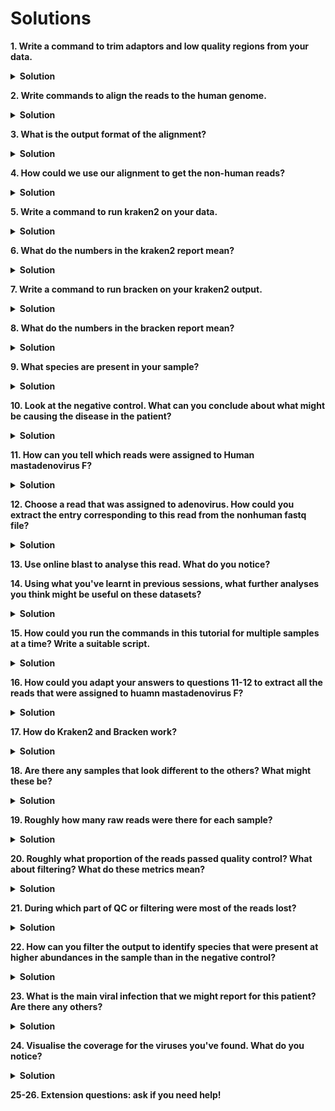 # Solutions

**1.	Write a command to trim adaptors and low quality regions from your data.**
<details>
<summary><b>Solution</b></summary>
<pre>
 trim_galore -q 15 --length 60 --paired ~/metagenomics/data/sample1_1.fq.gz ~/metagenomics/data/sample1_2.fq.gz
 trim_galore -q 15 --length 60 --paired ~/metagenomics/data/neg_control_1.fq.gz ~/metagenomics/data/neg_control_2.fq.gz
</pre>
 
You might have chosen to use different values for -q and --length, but these are the ones used in the previous session and they will work well for our purposes today.
</details>

**2. Write commands to align the reads to the human genome.**
<details>
<summary><b>Solution</b></summary>
<pre>
# Index the human genome
bwa index ~/metagenomics/data/human_genome.fasta
</pre>
<pre>
# Align the reads to the human genome
bwa mem -t 4 ~/metagenomics/data/human_genome.fasta sample1_1_val_1.fq.gz sample1_2_val_2.fq.gz > ~/metagenomics/sample1.sam
bwa mem -t 4 ~/metagenomics/data/human_genome.fasta neg_control_1_val_1.fq.gz neg_control_2_val_2.fq.gz > ~/metagenomics/neg_control.sam
</pre>
</details>

**3. What is the output format of the alignment?**
<details>
<summary><b>Solution</b></summary>
.sam file
</details>

**4. How could we use our alignment to get the non-human reads?**
<details>
<summary><b>Solution</b></summary>
Extract the non aligned reads (in this case to a bam file).

Convert the resulting bam file back to fastq.
</details>

**5. Write a command to run kraken2 on your data.**
<details>
<summary><b>Solution</b></summary>
<pre>
kraken2 --db ~/metagenomics/kraken_db \
--paired ~/metagenomics/sample1_nonhuman_1.fq \
~/metagenomics/sample1_nonhuman_2.fq \
--report ~/metagenomics/sample1_kraken_report.txt \
> ~/metagenomics/sample1_kraken_readclassifications.txt
</pre>
<pre>
kraken2 --db ~/metagenomics/kraken_db \
--paired ~/metagenomics/neg_control_nonhuman_1.fq \
~/metagenomics/neg_control_nonhuman_2.fq \
--report ~/metagenomics/neg_control_kraken_report.txt \
> ~/metagenomics/neg_control_kraken_readclassifications.txt
</pre>
We provide paths to the reference sequence database and the paired-end input fastq files. We output both a summary report and a file that gives the classifications of each read individually.
</details>

**6.	What do the numbers in the kraken2 report mean?**
<details>
<summary><b>Solution</b></summary>
See https://github.com/DerrickWood/kraken2/wiki/Manual#sample-report-output-format.
</details>

**7. Write a command to run bracken on your kraken2 output.**
<details>
<summary><b>Solution</b></summary>
<pre>
bracken -d ~/metagenomics/kraken_db \
-i ~/metagenomics/sample1_kraken_report.txt \
-o ~/metagenomics/sample1_bracken.txt \
-t 3
</pre>
<pre>
bracken -d ~/metagenomics/kraken_db \
-i ~/metagenomics/neg_control_kraken_report.txt \
-o ~/metagenomics/neg_control_bracken.txt \
-t 3
</pre>
We provide the path to the reference database and the kraken2 report as input. We then provide an output file name and set the minimum number of reads required to perform reestimation at 3.
</details>

**8.	What do the numbers in the bracken report mean?**
<details>
<summary><b>Solution</b></summary>
See https://ccb.jhu.edu/software/bracken/index.shtml?t=manual
</details>

**9. What species are present in your sample?**
<details>
<summary><b>Solution</b></summary> 
Sample1 contains human mastadenovirus F and cytomegalovirus.
</details>

**10. Look at the negative control. What can you conclude about what might be causing the disease in the patient?**
<details>
<summary><b>Solution</b></summary>    
The negative control also contains ~5 reads of cytomegalovirus so this is probably a contaminant. Therefore, we would report only the adenovirus clinically.
</details>

**11.    How can you tell which reads were assigned to Human mastadenovirus F?**
<details>
<summary><b>Solution</b></summary>
In the ~/metagenomics/sample1_kraken_readclassifications.txt  file, the third column gives the taxon ID of the species that read was assigned to. The second column gives the read ID, which can be found in the read header in the fastq file.
</details>

**12.    Choose a read that was assigned to adenovirus. How could you extract the entry corresponding to this read from the nonhuman fastq file?**
<details>
<summary><b>Solution</b></summary>
<pre>
grep 'A01897:100:HLTLTDRX3:2:2132:8223:9784' ~/metagenomics/sample1_nonhuman_1.fq -A 3 > ~/metagenomics/adenovirus_read.fastq
</pre>
This command searches for a read ID and also extracts the next three lines in the file.
You might have used a different read ID since there are multiple reads classified as adenovirus.
</details>

**13.    Use online blast to analyse this read. What do you notice?**

**14.	Using what you've learnt in previous sessions, what further analyses you think might be useful on these datasets?**
<details>
<summary><b>Solution</b></summary>
It could be useful to create genome coverage plots for the viruses we've identified. To do this, you would download a reference genome for the adenovirus and use what you learnt in the alignment session to create a bam file and visualise it.
</details>

**15.	How could you run the commands in this tutorial for multiple samples at a time? Write a suitable script.**
<details>
<summary><b>Solution</b></summary>
For example:
<pre>
for sample1 neg_control; do
    trim_galore -q 15 --length 60 --paired ~/metagenomics/data/${sample}_1.fq.gz ~/metagenomics/data/${sample}_2.fq.gz
done
</pre>
</details>

**16.	How could you adapt your answers to questions 11-12 to extract all the reads that were assigned to huamn mastadenovirus F?**
<details>
<summary><b>Solution</b></summary>
Ask if you need help with this.
</details>

**17.	How do Kraken2 and Bracken work?**
<details>
<summary><b>Solution</b></summary>
See published articles
</details>

**18.    Are there any samples that look different to the others? What might these be?**

<details>
<summary><b>Solution</b></summary>   
H20_1 and H20_2 are negative controls.
</details>

**19.    Roughly how many raw reads were there for each sample?**

<details>
<summary><b>Solution</b></summary>   
Number of raw reads ranges from around 3 million to 150 million (excluding the negative control samples, which have much less).
</details>

**20.    Roughly what proportion of the reads passed quality control? What about filtering? What do these metrics mean?**

<details>
<summary><b>Solution</b></summary>   
During quality control (QC), low quality and complexity and short reads are removed. Filtering happens after QC and is when the human reads are removed. In this dataset, typically 50-90% of reads pass QC and less than 3% pass filtering due to the high human content of the samples.
</details>

**21. During which part of QC or filtering were most of the reads lost?**

<details>
<summary><b>Solution</b></summary>   
Most reads were lost during human filtering, followed by low quality filtering.
</details>

**22. How can you filter the output to identify species that were present at higher abundances in the sample than in the negative control?**

<details>
<summary><b>Solution</b></summary>   
Filter NT Z score >= 0.  (I suggest for the next question you use a Z score filter of 0.1, since filtering with a score of 0 does not always work as expected in this dataset)
</details>

**23. What is the main viral infection that we might report for this patient? Are there any others?**

<details>
<summary><b>Solution</b></summary>   
Chikungunya virus was found at high levels. Human mastadenovirus C, Rotavirus A and Human alphaherpesvirus 2 are found at lower levels.
</details>

**24. Visualise the coverage for the viruses you've found. What do you notice?**

<details>
<summary><b>Solution</b></summary>   
A complete genome with good depth is obtained for Chikungunya virus. For the other viruses, coverage is more patchy.
</details>

**25-26.    Extension questions: ask if you need help!**
